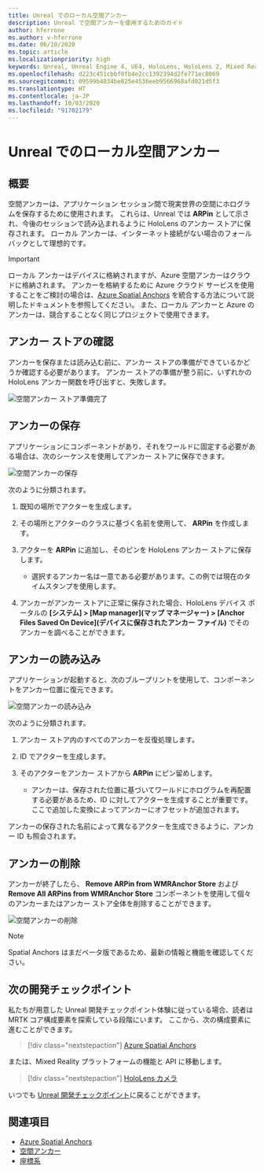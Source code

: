 ```yaml
---
title: Unreal でのローカル空間アンカー
description: Unreal で空間アンカーを使用するためのガイド
author: hferrone
ms.author: v-hferrone
ms.date: 06/10/2020
ms.topic: article
ms.localizationpriority: high
keywords: Unreal, Unreal Engine 4, UE4, HoloLens, HoloLens 2, Mixed Reality, 開発, 機能, ドキュメント, ガイド, ホログラム, 空間アンカー
ms.openlocfilehash: d223c451cbbf0fb4e2cc1392394d2fe771ec8069
ms.sourcegitcommit: 09599b4034be825e4536eeb9566968afd021d5f3
ms.translationtype: HT
ms.contentlocale: ja-JP
ms.lasthandoff: 10/03/2020
ms.locfileid: "91702179"
---
```

# <a name="local-spatial-anchors-in-unreal"></a>Unreal でのローカル空間アンカー

## <a name="overview"></a>概要

空間アンカーは、アプリケーション セッション間で現実世界の空間にホログラムを保存するために使用されます。 これらは、Unreal では **ARPin** として示され、今後のセッションで読み込まれるように HoloLens のアンカー ストアに保存されます。 ローカル アンカーは、インターネット接続がない場合のフォールバックとして理想的です。

> [!IMPORTANT]
> ローカル アンカーはデバイスに格納されますが、Azure 空間アンカーはクラウドに格納されます。 アンカーを格納するために Azure クラウド サービスを使用することをご検討の場合は、[Azure Spatial Anchors](unreal-azure-spatial-anchors.md) を統合する方法について説明したドキュメントを参照してください。 また、ローカル アンカーと Azure のアンカーは、競合することなく同じプロジェクトで使用できます。

## <a name="checking-the-anchor-store"></a>アンカー ストアの確認

アンカーを保存または読み込む前に、アンカー ストアの準備ができているかどうか確認する必要があります。  アンカー ストアの準備が整う前に、いずれかの HoloLens アンカー関数を呼び出すと、失敗します。  

![空間アンカー ストア準備完了](images/unreal-spatialanchors-store-ready.PNG)

## <a name="saving-anchors"></a>アンカーの保存

アプリケーションにコンポーネントがあり、それをワールドに固定する必要がある場合は、次のシーケンスを使用してアンカー ストアに保存できます。 

![空間アンカーの保存](images/unreal-spatialanchors-save.PNG)

次のように分類されます。
1. 既知の場所でアクターを生成します。
2. その場所とアクターのクラスに基づく名前を使用して、 **ARPin** を作成します。 
3. アクターを **ARPin** に追加し、そのピンを HoloLens アンカー ストアに保存します。  
    * 選択するアンカー名は一意である必要があります。この例では現在のタイムスタンプを使用します。 

4. アンカーがアンカー ストアに正常に保存された場合、HoloLens デバイス ポータルの **[システム] > [Map manager]\(マップ マネージャー\) > [Anchor Files Saved On Device]\(デバイスに保存されたアンカー ファイル\)** でそのアンカーを調べることができます。 

## <a name="loading-anchors"></a>アンカーの読み込み

アプリケーションが起動すると、次のブループリントを使用して、コンポーネントをアンカー位置に復元できます。

![空間アンカーの読み込み](images/unreal-spatialanchors-load.PNG)

次のように分類されます。
1. アンカー ストア内のすべてのアンカーを反復処理します。 
2. ID でアクターを生成します。
3. そのアクターをアンカー ストアから **ARPin** にピン留めします。  

    * アンカーは、保存された位置に基づいてワールドにホログラムを再配置する必要があるため、ID に対してアクターを生成することが重要です。 ここで追加した変換によってアンカーにオフセットが追加されます。 

アンカーの保存された名前によって異なるアクターを生成できるように、アンカー ID も照会されます。 

## <a name="removing-anchors"></a>アンカーの削除 

アンカーが終了したら、 **Remove ARPin from WMRAnchor Store** および **Remove All ARPins from WMRAnchor Store** コンポーネントを使用して個々のアンカーまたはアンカー ストア全体を削除することができます。

![空間アンカーの削除](images/unreal-spatialanchors-remove.PNG)

> [!NOTE]
> Spatial Anchors はまだベータ版であるため、最新の情報と機能を確認してください。

## <a name="next-development-checkpoint"></a>次の開発チェックポイント

私たちが用意した Unreal 開発チェックポイント体験に従っている場合、読者は MRTK コア構成要素を探索している段階にいます。 ここから、次の構成要素に進むことができます。 

> [!div class="nextstepaction"]
> [Azure Spatial Anchors](unreal-azure-spatial-anchors.md)

または、Mixed Reality プラットフォームの機能と API に移動します。

> [!div class="nextstepaction"]
> [HoloLens カメラ](unreal-hololens-camera.md)

いつでも [Unreal 開発チェックポイント](unreal-development-overview.md#2-core-building-blocks)に戻ることができます。

## <a name="see-also"></a>関連項目
* [Azure Spatial Anchors](unreal-azure-spatial-anchors.md)
* [空間アンカー](../../design/spatial-anchors.md)
* [座標系](../../design/coordinate-systems.md)
